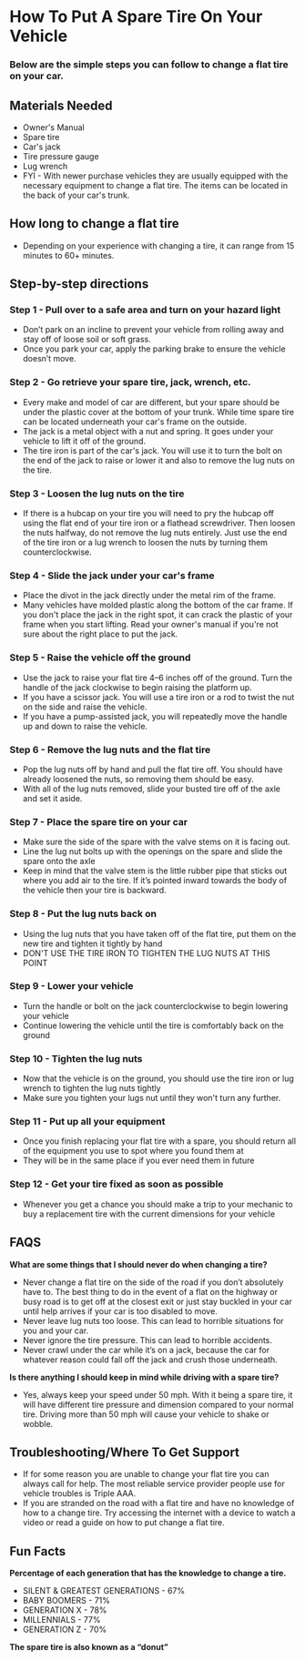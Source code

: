 <!-- Headings -->
# **How To Put A Spare Tire On Your Vehicle**


### **Below are the simple steps you can follow to change a flat tire on your car.**



## **Materials Needed**

* Owner's Manual
* Spare tire
* Car's jack
* Tire pressure gauge
* Lug wrench
* FYI - With newer purchase vehicles they are usually equipped with the necessary equipment to change a flat tire. The items can be located in the back of your car's trunk.

## **How long to change a flat tire**
* Depending on your experience with changing a tire, it can range from 15 minutes to 60+ minutes.


## **Step-by-step directions**
### **Step 1 - Pull over to a safe area and turn on your hazard light**
* Don’t park on an incline to prevent your vehicle from rolling away and stay off of loose soil or soft grass.
* Once you park your car, apply the parking brake to ensure the vehicle doesn’t move.

### **Step 2 - Go retrieve your spare tire, jack, wrench, etc.**
* Every make and model of car are different, but your spare should be under the plastic cover at the bottom of your trunk. While time spare tire can be located underneath your car's frame on the outside.
* The jack is a metal object with a nut and spring. It goes under your vehicle to lift it off of the ground.
* The tire iron is part of the car's jack. You will use it to turn the bolt on the end of the jack to raise or lower it and also to remove the lug nuts on the tire.

### **Step 3 - Loosen the lug nuts on the tire**
* If there is a hubcap on your tire you will need to pry the hubcap off using the flat end of your tire iron or a flathead screwdriver. Then loosen the nuts halfway, do not remove the lug nuts entirely. Just use the end of the tire iron or a lug wrench to loosen the nuts by turning them counterclockwise.

### **Step 4 - Slide the jack under your car's frame**
* Place the divot in the jack directly under the metal rim of the frame.
* Many vehicles have molded plastic along the bottom of the car frame. If you don't place the jack in the right spot, it can crack the plastic of your frame when you start lifting. Read your owner's manual if you're not sure about the right place to put the jack. 

### **Step 5 - Raise the vehicle off the ground**
* Use the jack to raise your flat tire 4–6 inches off of the ground. Turn the handle of the jack clockwise to begin raising the platform up. 
* If you have a scissor jack. You will use a tire iron or a rod to twist the nut on the side and raise the vehicle. 
* If you have a pump-assisted jack, you will repeatedly move the handle up and down to raise the vehicle.

### **Step 6 - Remove the lug nuts and the flat tire**
* Pop the lug nuts off by hand and pull the flat tire off. You should have already loosened the nuts, so removing them should be easy. 
* With all of the lug nuts removed, slide your busted tire off of the axle and set it aside.

### **Step 7 - Place the spare tire on your car**
* Make sure the side of the spare with the valve stems on it is facing out.
* Line the lug nut bolts up with the openings on the spare and slide the spare onto the axle 
* Keep in mind that the valve stem is the little rubber pipe that sticks out where you add air to the tire. If it’s pointed inward towards the body of the vehicle then your tire is backward.

### **Step 8 - Put the lug nuts back on**
* Using the lug nuts that you have taken off of the flat tire, put them on the new tire and tighten it tightly by hand 
* DON'T USE THE TIRE IRON TO TIGHTEN THE LUG NUTS AT THIS POINT

### **Step 9 - Lower your vehicle**
* Turn the handle or bolt on the jack counterclockwise to begin lowering your vehicle 
* Continue lowering the vehicle until the tire is comfortably back on the ground

### **Step 10 - Tighten the lug nuts**
* Now that the vehicle is on the ground, you should use the tire iron or lug wrench to tighten the lug nuts tightly 
* Make sure you tighten your lugs nut until they won't turn any further.

### **Step 11 - Put up all your equipment**
* Once you finish replacing your flat tire with a spare, you should return all of the equipment you use to spot where you found them at
* They will be in the same place if you ever need them in future 

### **Step 12 - Get your tire fixed as soon as possible**
* Whenever you get a chance you should make a trip to your mechanic to buy a replacement tire with the current dimensions for your vehicle



## **FAQS**
**What are some things that I should never do when changing a tire?**
* Never change a flat tire on the side of the road if you don’t absolutely have to. The best thing to do in the event of a flat on the highway or busy road is to get off at the closest exit or just stay buckled in your car until help arrives if your car is too disabled to move.
* Never leave lug nuts too loose. This can lead to horrible situations for you and your car.
* Never ignore the tire pressure. This can lead to horrible accidents. 
* Never crawl under the car while it’s on a jack, because the car for whatever reason could fall off the jack and crush those underneath.

**Is there anything I should keep in mind while driving with a spare tire?**
* Yes, always keep your speed under 50 mph. With it being a spare tire, it will have different tire pressure and dimension compared to your normal tire. Driving more than 50 mph will cause your vehicle to shake or wobble. 


## **Troubleshooting/Where To Get Support**
* If for some reason you are unable to change your flat tire you can always call for help. The most reliable service provider people use for vehicle troubles is Triple AAA. 
* If you are stranded on the road with a flat tire and have no knowledge of how to a change tire. Try accessing the internet with a device to watch a video or read a guide on how to put change a flat tire.

## **Fun Facts**

**Percentage of each generation that has the knowledge to change a tire.**

* SILENT & GREATEST GENERATIONS - 67%
* BABY BOOMERS - 71%
* GENERATION X - 78%
* MILLENNIALS - 77%
* GENERATION Z - 70%

**The spare tire is also known as a “donut”**

